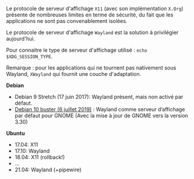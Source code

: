 Le protocole de serveur d'affichage `X11` (avec son implémentation `X.Org`) présente de nombreuses limites en terme de sécurité, du fait que les applications ne sont pas convenablement isolées.

Le protocole de serveur d'affichage `Wayland` est la solution à privilégier aujourd'hui.

Pour connaitre le type de serveur d'affichage utilisé : `echo $XDG_SESSION_TYPE`.

Remarque : pour les applications qui ne tournent pas nativement sous Wayland, `XWayland` qui fournit une couche d'adaptation.

**Debian**
* Debian 9 Stretch (17 juin 2017):  Wayland présent, mais non activé par défaut.
* [Debian 10 buster (6 juillet 2019)](https://www.debian.org/News/2019/20190706) : Wayland comme serveur d’affichage par défaut pour GNOME (Avec la mise à jour de GNOME vers la version 3.30)

**Ubuntu**
* 17.04: X11
* 17.10: Wayland
* 18.04: X11 (rollback!)
* ...
* 21.04: Wayland (+pipewire)
